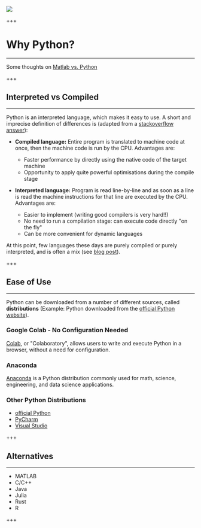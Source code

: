 ![](../../logo.png)

+++

# Why Python?
<hr>

Some thoughts on [Matlab vs. Python](https://realpython.com/matlab-vs-python/)

+++

## Interpreted vs Compiled
<hr>

Python is an interpreted language, which makes it easy to use. A short and imprecise definition of differences is (adapted from a [stackoverflow answer](https://stackoverflow.com/questions/3265357/compiled-vs-interpreted-languages)):

* **Compiled language:** Entire program is translated to machine code at once, then the machine code is run by the CPU. Advantages are:

  * Faster performance by directly using the native code of the target machine
  * Opportunity to apply quite powerful optimisations during the compile stage

* **Interpreted language:** Program is read line-by-line and as soon as a line is read the machine instructions for that line are executed by the CPU. Advantages are:

  * Easier to implement (writing good compilers is very hard!!)
  * No need to run a compilation stage: can execute code directly "on the fly"
  * Can be more convenient for dynamic languages

At this point, few languages these days are purely compiled or purely interpreted, and is often a mix (see [blog post](https://orangejuiceliberationfront.com/the-difference-between-compiler-and-interpreter/)).

+++

## Ease of Use
<hr>

Python can be downloaded from a number of different sources, called **distributions** (Example: Python downloaded from the [official Python website](https://www.python.org/)).

### Google Colab - No Configuration Needed

[Colab](https://colab.research.google.com/), or "Colaboratory", allows users to write and execute Python in a browser, without a need for configuration.

### Anaconda

[Anaconda](https://www.anaconda.com/products/distribution) is a Python distribution commonly used for math, science, engineering, and data science applications.

### Other Python Distributions

* [official Python](https://www.python.org/)
* [PyCharm](https://www.jetbrains.com/pycharm/)
* [Visual Studio](https://visualstudio.microsoft.com/vs/features/python/)

+++

## Alternatives
<hr>

* MATLAB
* C/C++
* Java
* Julia
* Rust
* R

+++
